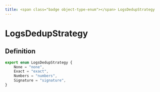 ```yaml
---
title: <span class="badge object-type-enum"></span> LogsDedupStrategy
---
```

# <span class="badge object-type-enum"></span> LogsDedupStrategy

## Definition

```typescript
export enum LogsDedupStrategy {
	None = "none",
	Exact = "exact",
	Numbers = "numbers",
	Signature = "signature",
}

```
